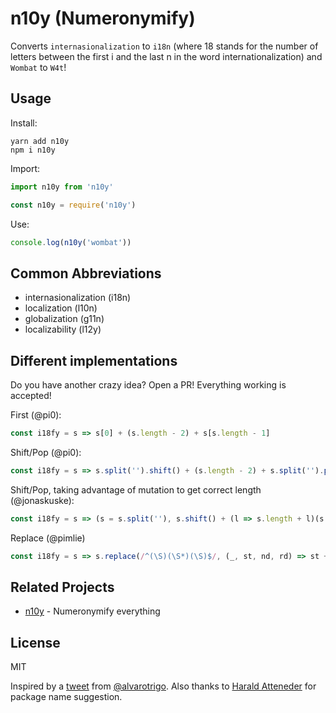 # n10y (Numeronymify)

Converts `internasionalization` to `i18n` (where 18 stands for the number of letters between the first i and the last n in the word internationalization) and `Wombat` to `W4t`!

## Usage

Install:

```
yarn add n10y
npm i n10y
```

Import:

```js
import n10y from 'n10y'

const n10y = require('n10y')
```

Use:

```js
console.log(n10y('wombat'))
```

## Common Abbreviations

- internasionalization (i18n)
- localization (l10n)
- globalization (g11n)
- localizability (l12y)

## Different implementations

Do you have another crazy idea? Open a PR! Everything working is accepted!

First (@pi0):

```js
const i18fy = s => s[0] + (s.length - 2) + s[s.length - 1]
```

Shift/Pop (@pi0):

```js
const i18fy = s => s.split('').shift() + (s.length - 2) + s.split('').pop()
```

Shift/Pop, taking advantage of mutation to get correct length (@jonaskuske):

```js
const i18fy = s => (s = s.split(''), s.shift() + (l => s.length + l)(s.pop()))
```

Replace (@pimlie)
```js
const i18fy = s => s.replace(/^(\S)(\S*)(\S)$/, (_, st, nd, rd) => st + (nd.length > 1 ? nd.length : nd) + rd)
```

## Related Projects

- [n10y](https://github.com/foriequal0/n10y) - Numeronymify everything

## License

MIT

Inspired by a [tweet](https://twitter.com/IMAC2/status/1211606044788572162) from [@alvarotrigo](https://github.com/alvarotrigo). Also thanks to [Harald Atteneder](https://twitter.com/urbantrout) for package name suggestion.

